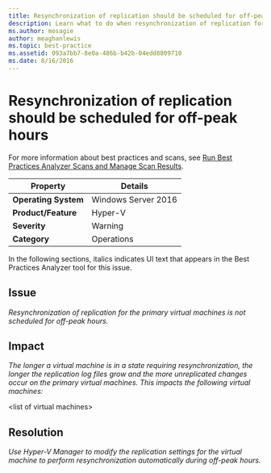 ```yaml
---
title: Resynchronization of replication should be scheduled for off-peak hours
description: Learn what to do when resynchronization of replication for the primary virtual machines is not scheduled for off-peak hours.
ms.author: mosagie
author: meaghanlewis
ms.topic: best-practice
ms.assetid: 093a7bb7-8e0a-486b-b42b-04edd8809710
ms.date: 8/16/2016
---
```

# Resynchronization of replication should be scheduled for off-peak hours

For more information about best practices and scans, see [Run Best Practices Analyzer Scans and Manage Scan Results](/previous-versions/windows/it-pro/windows-server-2012-R2-and-2012/hh831400(v=ws.11)).

|Property|Details|
|-|-|
|**Operating System**|Windows Server 2016|
|**Product/Feature**|Hyper-V|
|**Severity**|Warning|
|**Category**|Operations|

In the following sections, italics indicates UI text that appears in the Best Practices Analyzer tool for this issue.

## Issue
*Resynchronization of replication for the primary virtual machines is not scheduled for off-peak hours.*

## Impact
*The longer a virtual machine is in a state requiring resynchronization, the longer the replication log files grow and the more unreplicated changes occur on the primary virtual machines. This impacts the following virtual machines:*

\<list of virtual machines>

## Resolution
*Use Hyper-V Manager to modify the replication settings for the virtual machine to perform resynchronization automatically during off-peak hours.*
